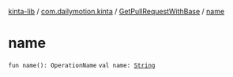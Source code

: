 [kinta-lib](../../index.md) / [com.dailymotion.kinta](../index.md) / [GetPullRequestWithBase](index.md) / [name](./name.md)

# name

`fun name(): OperationName`
`val name: `[`String`](https://kotlinlang.org/api/latest/jvm/stdlib/kotlin/-string/index.html)